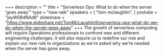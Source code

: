 +++
description = ""
title = "Serverless Ops: What to do when the server 'goes away'"
type = "new-talk"
speakers = [
        "tom-mclaughlin",
]
youtube = "jeyW5BdNAd8"
slideshare = "https://www.slideshare.net/TomMcLaughlin9/serverless-ops-what-do-we-do-when-the-server-goes-away"
+++
The growth of serverless computing will require Operations professionals to confront new and different engineering challenges. It will also require us to redefine our role and explain our new role to organizations as we're asked why we're needed when the server has gone away.